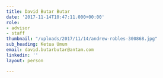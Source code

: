 ```yaml
---
title: David Butar Butar
date: '2017-11-14T10:47:11.000+00:00'
role:
- advisor
- staff
thumbnail: "/uploads/2017/11/14/andrew-robles-300868.jpg"
sub_heading: Ketua Umum
email: david.butarbutar@antam.com
linkedin: ''
layout: person

---
```

